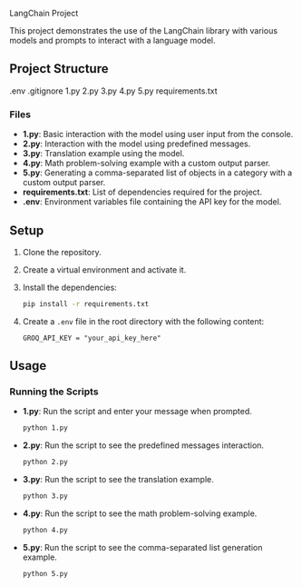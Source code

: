  LangChain Project

This project demonstrates the use of the LangChain library with various models and prompts to interact with a language model.

## Project Structure
.env .gitignore 1.py 2.py 3.py 4.py 5.py requirements.txt
### Files

- **1.py**: Basic interaction with the model using user input from the console.
- **2.py**: Interaction with the model using predefined messages.
- **3.py**: Translation example using the model.
- **4.py**: Math problem-solving example with a custom output parser.
- **5.py**: Generating a comma-separated list of objects in a category with a custom output parser.
- **requirements.txt**: List of dependencies required for the project.
- **.env**: Environment variables file containing the API key for the model.

## Setup

1. Clone the repository.
2. Create a virtual environment and activate it.
3. Install the dependencies:

    ```sh
    pip install -r requirements.txt
    ```

4. Create a `.env` file in the root directory with the following content:

    ```properties
    GROQ_API_KEY = "your_api_key_here"
    ```

## Usage

### Running the Scripts

- **1.py**: Run the script and enter your message when prompted.

    ```sh
    python 1.py
    ```

- **2.py**: Run the script to see the predefined messages interaction.

    ```sh
    python 2.py
    ```

- **3.py**: Run the script to see the translation example.

    ```sh
    python 3.py
    ```

- **4.py**: Run the script to see the math problem-solving example.

    ```sh
    python 4.py
    ```

- **5.py**: Run the script to see the comma-separated list generation example.

    ```sh
    python 5.py
    ```
